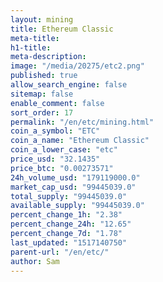 ```yaml
---
layout: mining
title: Ethereum Classic
meta-title: 
h1-title: 
meta-description: 
image: "/media/20275/etc2.png"
published: true
allow_search_engine: false
sitemap: false
enable_comment: false
sort_order: 17
permalink: "/en/etc/mining.html"
coin_a_symbol: "ETC"
coin_a_name: "Ethereum Classic"
coin_a_lower_case: "etc"
price_usd: "32.1435"
price_btc: "0.00273571"
24h_volume_usd: "179119000.0"
market_cap_usd: "99445039.0"
total_supply: "99445039.0"
available_supply: "99445039.0"
percent_change_1h: "2.38"
percent_change_24h: "12.65"
percent_change_7d: "1.78"
last_updated: "1517140750"
parent-url: "/en/etc/"
author: Sam
---
```


